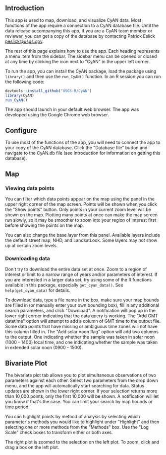 ## Introduction

This app is used to map, download, and visualize CyAN data. Most functions of the app require a connection to a CyAN database file. Until the data release accompanying this app, if you are a CyAN team member or reviewer, you can get a copy of the database by contacting Patrick Eslick <peslick@usgs.gov>. 

The rest of this page explains how to use the app. Each heading represents a menu item from the sidebar. The sidebar menu can be opened or closed at any time by clicking the icon next to "CyAN" in the upper left corner.

To run the app, you can install the CyAN package, load the package using `library()` and then use the `run_CyAN()` function. In an R session you can run the following code:

```r
devtools::install_github("USGS-R/CyAN")
library(CyAN)
run_CyAN()
```
The app should launch in your default web browser. The app was developed using the Google Chrome web browser.

## Configure

To use most of the functions of the app, you will need to connect the app to your copy of the CyAN database. Click the "Database file" button and navigate to the CyAN.db file (see Introduction for information on getting this database). 

## Map

### Viewing data points

You can filter which data points appear on the map using the panel in the upper right corner of the map screen. Points will be shown when you click the "Show points" button. Only points in your current zoom level will be shown on the map. Plotting many points at once can make the map screen run slowly, so it may be smoother to zoom into your region of interest first before showing the points on the map.

You can also change the base layer from this panel. Available layers include the default street map, NHD, and LandsatLook. Some layers may not show up at certain zoom levels.

### Downloading data

Don't try to download the entire data set at once. Zoom to a region of interest or limit to a narrow range of years and/or parameters of interest. If you are interested in a larger data set, try using some of the R functions available in this package, especially `get_cyan_data()`. See `help(get_cyan_data)` for details.

To download data, type a file name in the box, make sure your map bounds are filled in (or manually enter your own bounding box), fill in any additional search parameters, and click "Download". A notification will pop up in the lower right corner indicating that the data query is working. The "Add GMT datetime" option will attempt to add a column of GMT time to the output file. Some data points that have missing or ambiguous time zones will not have this column filled in. The "Add solar noon flag" option will add two columns to the output. One indicating whether the sample was taken in solar noon (1000 - 1400) local time, and one indicating whether the sample was taken in extended solar noon (0900 - 1500).

## Bivariate Plot

The bivariate plot tab allows you to plot simultaneous observations of two parameters against each other. Select two parameters from the drop down menu, and the app will automatically start searching for data. Status updates are shown in the lower right corner. If your selection returns more than 10,000 points, only the first 10,000 will be shown. A notification will let you know if that's the case. You can limit your search by map bounds or time period.

You can highlight points by method of analysis by selecting which parameter's methods you would like to highlight under "Highlight" and then selecting one or more methods from the "Methods" box. Use the "Log Scale" check boxes to transform either or both axes.

The right plot is zoomed to the selection on the left plot. To zoom, click and drag a box on the left plot.
